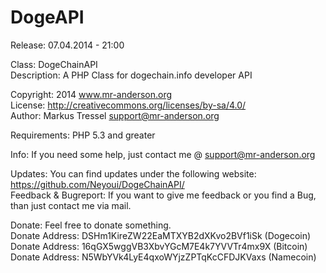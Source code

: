 DogeAPI
=======
Release: 07.04.2014 - 21:00<br />


Class: DogeChainAPI<br />
Description: A PHP Class for dogechain.info developer API<br />

Copyright: 2014 www.mr-anderson.org<br />
License: http://creativecommons.org/licenses/by-sa/4.0/<br />
Author: Markus Tressel <support@mr-anderson.org> <br />


Requirements: PHP 5.3 and greater<br />


Info: If you need some help, just contact me @ support@mr-anderson.org<br />


Updates: You can find updates under the following website: https://github.com/Neyoui/DogeChainAPI/<br />
Feedback & Bugreport: If you want to give me feedback or you find a Bug, than just contact me via mail.<br />


Donate: Feel free to donate something.<br />
Donate Address: DSHm1KireZW22EaMTXYB2dXKvo2BVf1iSk (Dogecoin)<br />
Donate Address: 16qGX5wggVB3XbvYGcM7E4k7YVVTr4mx9X (Bitcoin)<br />
Donate Address: N5WbYVk4LyE4qxoWYjzZPTqKcCFDJKVaxs (Namecoin)<br />

